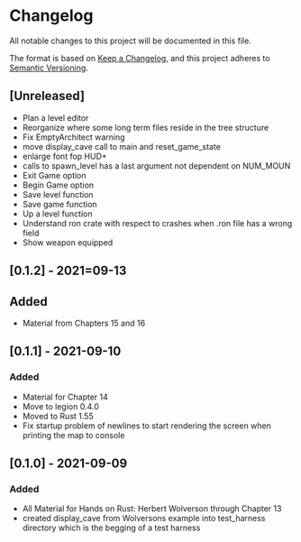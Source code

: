 # Changelog

All notable changes to this project will be documented in this file.

The format is based on [Keep a Changelog](https://keepachangelog.com/en/1.0.0/),
and this project adheres to [Semantic Versioning](https://semver.org/spec/v2.0.0.html).

## [Unreleased]

- Plan a level editor
- Reorganize where some long term files reside in the tree structure
- Fix EmptyArchitect warning
- move display_cave call to main and reset_game_state
- enlarge font fop HUD+
- calls to spawn_level has a last argument not dependent on NUM_MOUN
- Exit Game option
- Begin Game option
- Save level function
- Save game function
- Up a level function
- Understand ron crate with respect to crashes when .ron file has a wrong field
- Show weapon equipped

## [0.1.2] - 2021=09-13

## Added

- Material from Chapters 15 and 16

## [0.1.1] - 2021-09-10

### Added

- Material for Chapter 14
- Move to legion 0.4.0
- Moved to Rust 1.55
- Fix startup problem of newlines to start rendering the screen when printing the map to console

## [0.1.0] - 2021-09-09

### Added

- All Material for Hands on Rust: Herbert Wolverson through Chapter 13
- created display_cave from Wolversons example into test_harness directory which is the begging of a test
  harness
